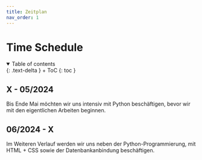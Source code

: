 ```yaml
---
title: Zeitplan
nav_order: 1
---
```


# Time Schedule

<details open markdown="block">
{: .text-delta }
<summary>Table of contents</summary>
+ ToC
{: toc }
</details>

## X - 05/2024
Bis Ende Mai möchten wir uns intensiv mit Python beschäftigen, bevor wir mit den eigentlichen Arbeiten beginnen.

## 06/2024 - X
Im Weiteren Verlauf werden wir uns neben der Python-Programmierung, mit HTML + CSS sowie der Datenbankanbindung beschäftigen.
